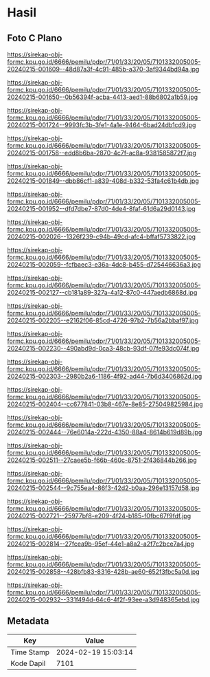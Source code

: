 # Hasil

## Foto C Plano

https://sirekap-obj-formc.kpu.go.id/6666/pemilu/pdpr/71/01/33/20/05/7101332005005-20240215-001609--48d87a3f-4c91-485b-a370-3af9344bd94a.jpg

https://sirekap-obj-formc.kpu.go.id/6666/pemilu/pdpr/71/01/33/20/05/7101332005005-20240215-001650--0b56394f-acba-4413-aed1-88b6802a1b59.jpg

https://sirekap-obj-formc.kpu.go.id/6666/pemilu/pdpr/71/01/33/20/05/7101332005005-20240215-001724--9993fc3b-3fe1-4a1e-9464-6bad24db1cd9.jpg

https://sirekap-obj-formc.kpu.go.id/6666/pemilu/pdpr/71/01/33/20/05/7101332005005-20240215-001758--edd8b6ba-2870-4c7f-ac8a-9381585872f7.jpg

https://sirekap-obj-formc.kpu.go.id/6666/pemilu/pdpr/71/01/33/20/05/7101332005005-20240215-001849--dbb86cf1-a839-408d-b332-53fa4c61b4db.jpg

https://sirekap-obj-formc.kpu.go.id/6666/pemilu/pdpr/71/01/33/20/05/7101332005005-20240215-001952--dfd7dbe7-87d0-4de4-8faf-61d6a29d0143.jpg

https://sirekap-obj-formc.kpu.go.id/6666/pemilu/pdpr/71/01/33/20/05/7101332005005-20240215-002026--1326f239-c94b-49cd-afc4-bffaf5733822.jpg

https://sirekap-obj-formc.kpu.go.id/6666/pemilu/pdpr/71/01/33/20/05/7101332005005-20240215-002059--fcfbaec3-e36a-4dc8-b455-d725446636a3.jpg

https://sirekap-obj-formc.kpu.go.id/6666/pemilu/pdpr/71/01/33/20/05/7101332005005-20240215-002127--cb181a89-327a-4a12-87c0-447aedb6868d.jpg

https://sirekap-obj-formc.kpu.go.id/6666/pemilu/pdpr/71/01/33/20/05/7101332005005-20240215-002205--e2162f06-85cd-4726-97b2-7b56a2bbaf97.jpg

https://sirekap-obj-formc.kpu.go.id/6666/pemilu/pdpr/71/01/33/20/05/7101332005005-20240215-002230--490abd9d-0ca3-48cb-93df-07fe93dc074f.jpg

https://sirekap-obj-formc.kpu.go.id/6666/pemilu/pdpr/71/01/33/20/05/7101332005005-20240215-002303--2980b2a6-1186-4f92-ad44-7b6d3406862d.jpg

https://sirekap-obj-formc.kpu.go.id/6666/pemilu/pdpr/71/01/33/20/05/7101332005005-20240215-002404--cc677841-03b8-467e-8e85-275049825984.jpg

https://sirekap-obj-formc.kpu.go.id/6666/pemilu/pdpr/71/01/33/20/05/7101332005005-20240215-002444--76e6014a-222d-4350-88a4-8614b619d89b.jpg

https://sirekap-obj-formc.kpu.go.id/6666/pemilu/pdpr/71/01/33/20/05/7101332005005-20240215-002511--27caee5b-f66b-460c-8751-2f436844b266.jpg

https://sirekap-obj-formc.kpu.go.id/6666/pemilu/pdpr/71/01/33/20/05/7101332005005-20240215-002544--9c755ea4-86f3-42d2-b0aa-296e13157d58.jpg

https://sirekap-obj-formc.kpu.go.id/6666/pemilu/pdpr/71/01/33/20/05/7101332005005-20240215-002721--25977bf8-e209-4f24-b185-f0fbc67f9fdf.jpg

https://sirekap-obj-formc.kpu.go.id/6666/pemilu/pdpr/71/01/33/20/05/7101332005005-20240215-002814--27fcea9b-95ef-44e1-a8a2-a2f7c2bce7a4.jpg

https://sirekap-obj-formc.kpu.go.id/6666/pemilu/pdpr/71/01/33/20/05/7101332005005-20240215-002858--428bfb83-8316-428b-ae60-652f3fbc5a0d.jpg

https://sirekap-obj-formc.kpu.go.id/6666/pemilu/pdpr/71/01/33/20/05/7101332005005-20240215-002932--331f494d-64c6-4f2f-93ee-a3d948365ebd.jpg


## Metadata

| Key        | Value               |
| ---------- | ------------------- |
| Time Stamp | 2024-02-19 15:03:14 |
| Kode Dapil | 7101                |



